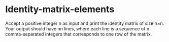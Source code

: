 # Identity-matrix-elements

Accept a positive integer n as input and print the identity matrix of size n×n. Your output should have nn lines, where each line is a sequence of n comma-separated integers that corresponds to one row of the matrix.
